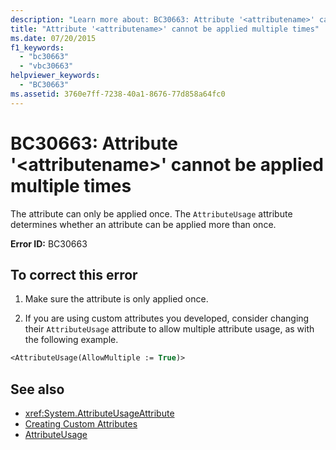 ```yaml
---
description: "Learn more about: BC30663: Attribute '<attributename>' cannot be applied multiple times"
title: "Attribute '<attributename>' cannot be applied multiple times"
ms.date: 07/20/2015
f1_keywords:
  - "bc30663"
  - "vbc30663"
helpviewer_keywords:
  - "BC30663"
ms.assetid: 3760e7ff-7238-40a1-8676-77d858a64fc0
---
```

# BC30663: Attribute '\<attributename>' cannot be applied multiple times

The attribute can only be applied once. The `AttributeUsage` attribute determines whether an attribute can be applied more than once.

 **Error ID:** BC30663

## To correct this error

1. Make sure the attribute is only applied once.

2. If you are using custom attributes you developed, consider changing their `AttributeUsage` attribute to allow multiple attribute usage, as with the following example.

```vb
<AttributeUsage(AllowMultiple := True)>
```

## See also

- <xref:System.AttributeUsageAttribute>
- [Creating Custom Attributes](../../programming-guide/concepts/attributes/creating-custom-attributes.md)
- [AttributeUsage](../../programming-guide/concepts/attributes/attributeusage.md)
